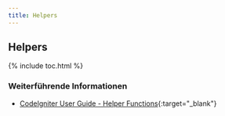 ```yaml
---
title: Helpers
---
```


## Helpers

{% include toc.html %}

### Weiterführende Informationen

- [CodeIgniter User Guide - Helper Functions](https://codeigniter.com/user_guide/general/helpers.html){:target="_blank"}
